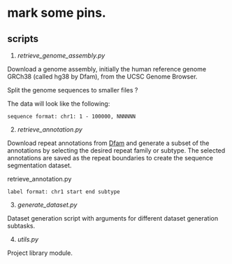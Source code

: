 # mark some pins.

## scripts

1. *retrieve_genome_assembly.py*

Download a genome assembly, initially the human reference genome GRCh38 (called hg38 by Dfam), from the UCSC Genome Browser.

Split the genome sequences to smaller files ?

The data will look like the following:
```
sequence format: chr1: 1 - 100000, NNNNNN
```

2. *retrieve_annotation.py*

Download repeat annotations from [Dfam](https://www.dfam.org/home) and generate a subset of the annotations by selecting the desired repeat family or subtype. The selected annotations are saved as the repeat boundaries to create the sequence segmentation dataset.

retrieve_annotation.py
```
label format: chr1 start end subtype
```

3. *generate_dataset.py*

Dataset generation script with arguments for different dataset generation subtasks.

4. *utils.py*

Project library module.
